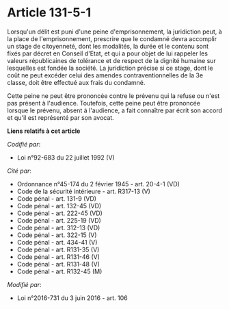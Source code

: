 # Article 131-5-1

Lorsqu'un délit est puni d'une peine d'emprisonnement, la juridiction peut, à la place de l'emprisonnement, prescrire que le
condamné devra accomplir un stage de citoyenneté, dont les modalités, la durée et le contenu sont fixés par décret en Conseil
d'Etat, et qui a pour objet de lui rappeler les valeurs républicaines de tolérance et de respect de la dignité humaine sur
lesquelles est fondée la société. La juridiction précise si ce stage, dont le coût ne peut excéder celui des amendes
contraventionnelles de la 3e classe, doit être effectué aux frais du condamné.

Cette peine ne peut être prononcée contre le prévenu qui la refuse ou n'est pas présent à l'audience. Toutefois, cette peine
peut être prononcée lorsque le prévenu, absent à l'audience, a fait connaître par écrit son accord et qu'il est représenté
par son avocat.

**Liens relatifs à cet article**

_Codifié par_:

  - Loi n°92-683 du 22 juillet 1992 (V)

_Cité par_:

  - Ordonnance n°45-174 du 2 février 1945 - art. 20-4-1 (VD)
  - Code de la sécurité intérieure - art. R317-13 (V)
  - Code pénal - art. 131-9 (VD)
  - Code pénal - art. 132-45 (VD)
  - Code pénal - art. 222-45 (VD)
  - Code pénal - art. 225-19 (VD)
  - Code pénal - art. 312-13 (VD)
  - Code pénal - art. 322-15 (V)
  - Code pénal - art. 434-41 (V)
  - Code pénal - art. R131-35 (V)
  - Code pénal - art. R131-46 (V)
  - Code pénal - art. R131-48 (V)
  - Code pénal - art. R132-45 (M)

_Modifié par_:

  - Loi n°2016-731 du 3 juin 2016 - art. 106
